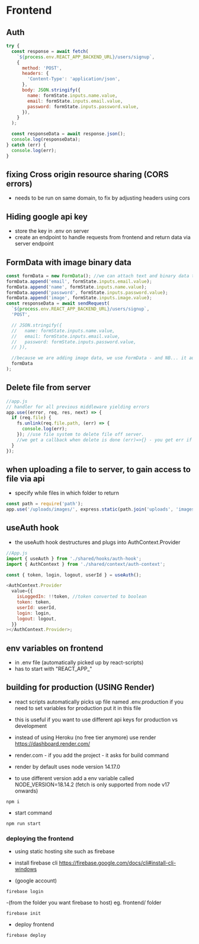 # Frontend

## Auth

```js
try {
  const response = await fetch(
    `${process.env.REACT_APP_BACKEND_URL}/users/signup`,
    {
      method: 'POST',
      headers: {
        'Content-Type': 'application/json',
      },
      body: JSON.stringify({
        name: formState.inputs.name.value,
        email: formState.inputs.email.value,
        password: formState.inputs.password.value,
      }),
    }
  );

  const responseData = await response.json();
  console.log(responseData);
} catch (err) {
  console.log(err);
}
```

## fixing Cross origin resource sharing (CORS errors)

- needs to be run on same domain, to fix by adjusting headers using cors

## Hiding google api key

- store the key in .env on server
- create an endpoint to handle requests from frontend and return data via server endpoint

## FormData with image binary data

```js
const formData = new FormData(); //we can attach text and binary data to formdata
formData.append('email', formState.inputs.email.value);
formData.append('name', formState.inputs.name.value);
formData.append('password', formState.inputs.password.value);
formData.append('image', formState.inputs.image.value);
const responseData = await sendRequest(
  `${process.env.REACT_APP_BACKEND_URL}/users/signup`,
  'POST',

  // JSON.stringify({
  //   name: formState.inputs.name.value,
  //   email: formState.inputs.email.value,
  //   password: formState.inputs.password.value,
  // }),

  //because we are adding image data, we use FormData - and NB... it automatically adds the form headers
  formData
);
```

## Delete file from server

```js
//app.js
// handler for all previous middleware yielding errors
app.use((error, req, res, next) => {
  if (req.file) {
    fs.unlink(req.file.path, (err) => {
      console.log(err);
    }); //use file system to delete file off server.
    //we get a callback when delete is done (err)=>{} - you get err if there is an error
  }
});
```

## when uploading a file to server, to gain access to file via api

- specify while files in which folder to return

```js
const path = require('path');
app.use('/uploads/images/', express.static(path.join('uploads', 'images'))); //only files in uploads/images are returned...
```

## useAuth hook

- the useAuth hook destructures and plugs into AuthContext.Provider

```js
//App.js
import { useAuth } from './shared/hooks/auth-hook';
import { AuthContext } from './shared/context/auth-context';

const { token, login, logout, userId } = useAuth();

<AuthContext.Provider
  value={{
    isLoggedIn: !!token, //token converted to boolean
    token: token,
    userId: userId,
    login: login,
    logout: logout,
  }}
></AuthContext.Provider>;
```

## env variables on frontend

- in .env file (automatically picked up by react-scripts)
- has to start with "REACT_APP\_"

## building for production (USING Render)

- react scripts automatically picks up file named .env.production if you need to set variables for production put it in this file
- this is useful if you want to use different api keys for production vs development

- instead of using Heroku (no free tier anymore) use render https://dashboard.render.com/

- render.com - if you add the project - it asks for build command
- render by default uses node version 14.17.0
- to use different version add a env variable called NODE_VERSION=18.14.2 (fetch is only supported from node v17 onwards)

```shell
npm i
```

- start command

```shell
npm run start
```

### deploying the frontend

- using static hosting site such as firebase
- install firebase cli https://firebase.google.com/docs/cli#install-cli-windows

- (google account)

```shell
firebase login
```

-(from the folder you want firebase to host) eg. frontend/ folder

```shell
firebase init
```

- deploy frontend

```shell
firebase deploy
```

###
